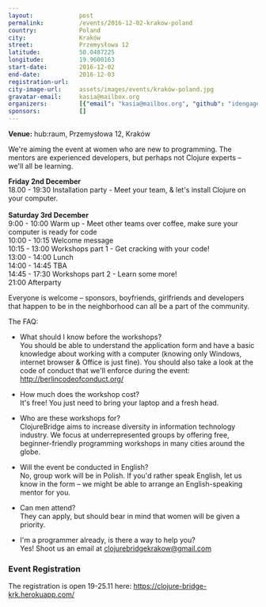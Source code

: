 ```yaml
---
layout:             post
permalink:          /events/2016-12-02-krakow-poland
country:            Poland
city:               Kraków
street:             Przemysłowa 12
latitude:           50.0487225
longitude:          19.9600163
start-date:         2016-12-02
end-date:           2016-12-03
registration-url:
city-image-url:     assets/images/events/kraków-poland.jpg
gravatar-email:     kasia@mailbox.org
organizers:         [{"email": "kasia@mailbox.org", "github": "idengager", "name": "Kasia Jarmołkowicz", "twitter": "_idengager"}, {"email": null, "github": "misiaak", "name": "Dominika Kucharska", "twitter": null}]
sponsors:           []
---
```


**Venue:** hub:raum, Przemysłowa 12, Kraków

We're aiming the event at women who are new to programming. The mentors are experienced developers, but perhaps not Clojure experts – we'll all be learning.

**Friday 2nd December**<br/>
18.00 - 19:30    Installation party - Meet your team,  & let's install Clojure on your computer.<br/>
<br/>
**Saturday 3rd December**<br/>
9:00 - 10:00    Warm up - Meet other teams over coffee, make sure your computer is ready for code<br/>
10:00 - 10:15    Welcome message<br/>
10:15 - 13:00    Workshops part 1 - Get cracking with your code!<br/>
13:00 - 14:00    Lunch<br/>
14:00 - 14:45    TBA<br/>
14:45 - 17:30    Workshops part 2 - Learn some more!<br/>
21:00    Afterparty<br/>

Everyone is welcome – sponsors, boyfriends, girlfriends and developers that happen to be in the neighborhood can all be a part of the community.

The FAQ:

- What should I know before the workshops?<br/>
You should be able to understand the application form and have a basic knowledge about working with a computer (knowing only Windows, internet browser & Office is just fine). You should also take a look at the code of conduct that we'll enforce during the event: http://berlincodeofconduct.org/

- How much does the workshop cost? <br/>
It's free! You just need to bring your laptop and a fresh head.

- Who are these workshops for?<br/>
ClojureBridge aims to increase diversity in information technology industry.
We focus at underrepresented groups by offering free, beginner-friendly programming workshops in many cities around the globe.

- Will the event be conducted in English?<br/>
No, group work will be in Polish. If you'd rather speak English, let us know in the form – we might be able to arrange an English-speaking mentor for you.

- Can men attend? <br/>
They can apply, but should bear in mind that women will be given a priority.

- I'm a programmer already, is there a way to help you?<br/>
Yes! Shoot us an email at clojurebridgekrakow@gmail.com

### Event Registration
The registration is open 19-25.11 here: https://clojure-bridge-krk.herokuapp.com/
